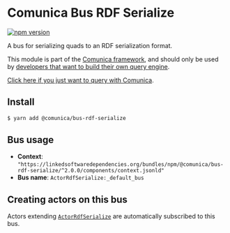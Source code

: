 # Comunica Bus RDF Serialize

[![npm version](https://badge.fury.io/js/%40comunica%2Fbus-rdf-serialize.svg)](https://www.npmjs.com/package/@comunica/bus-rdf-serialize)

A bus for serializing quads to an RDF serialization format.

This module is part of the [Comunica framework](https://github.com/comunica/comunica),
and should only be used by [developers that want to build their own query engine](https://comunica.dev/docs/modify/).

[Click here if you just want to query with Comunica](https://comunica.dev/docs/query/).

## Install

```bash
$ yarn add @comunica/bus-rdf-serialize
```

## Bus usage

* **Context**: `"https://linkedsoftwaredependencies.org/bundles/npm/@comunica/bus-rdf-serialize/^2.0.0/components/context.jsonld"`
* **Bus name**: `ActorRdfSerialize:_default_bus`

## Creating actors on this bus

Actors extending [`ActorRdfSerialize`](https://comunica.github.io/comunica/classes/bus_rdf_serialize.actorrdfserialize.html) are automatically subscribed to this bus.

